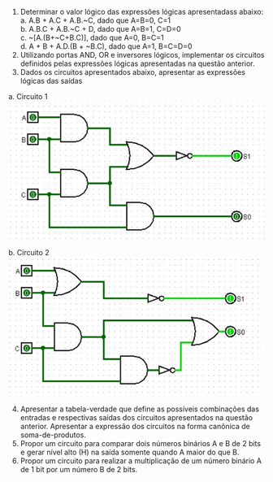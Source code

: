 1. Determinar o valor lógico das expressões lógicas apresentadass abaixo:  
a. A.B + A.C + A.B.~C, dado que A=B=0, C=1   
b. A.B.C + A.B.~C + D, dado que A=B=1, C=D=0  
c. ~[A.(B+~C+B.C)], dado que A=0, B=C=1  
d. A + B + A.D.(B + ~B.C), dado que A=1, B=C=D=0  
2. Utilizando portas AND, OR e inversores lógicos, implementar os circuitos definidos pelas expressões lógicas apresentadas na questão anterior.  
3. Dados os circuitos apresentados abaixo, apresentar as expressões lógicas das saídas  

a. Circuito 1  
![Circuito1](https://github.com/claytonjasilva/claytonjasilva.github.io/blob/main/arq_aulas/circuito1.jpg)  

b. Circuito 2  
![Circuito2](https://github.com/claytonjasilva/claytonjasilva.github.io/blob/main/arq_aulas/circuito2.jpg)

4. Apresentar a tabela-verdade que define as possíveis combinações das entradas e respectivas saídas dos circuitos apresentados na questão anterior.
Apresentar a expressão dos circuitos na forma canônica de soma-de-produtos.
5. Propor um circuito para comparar dois números binários A e B de 2 bits e gerar nível alto (H) na saída somente quando A maior do que B.
6. Propor um circuito para realizar a multiplicação de um número binário A de 1 bit por um número B de 2 bits.

